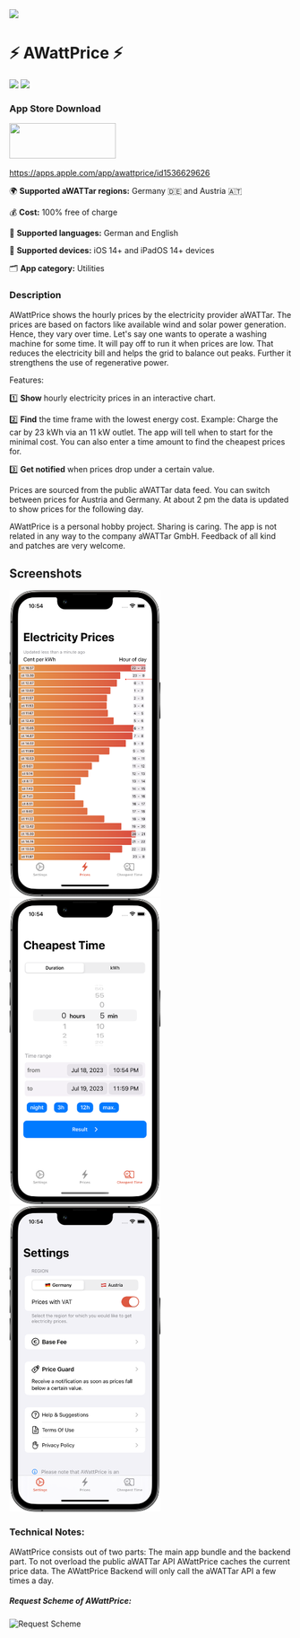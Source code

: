 <div>
	<img src="https://github.com/sp4c38/AWattPrice/blob/master/App%20Icon/AppIconDesign2.png?raw=true" width=100>
	<h1>⚡️ AWattPrice ⚡️</div>
</div>

<img src="https://img.shields.io/github/last-commit/sp4c38/AWattPrice?label=last%20modified" />
<img src="https://img.shields.io/tokei/lines/github/sp4c38/AWattPrice?label=total%20lines%20of%20code" />

### App Store Download
<a href="https://apps.apple.com/app/awattprice/id1536629626"><img src="https://raw.githubusercontent.com/sp4c38/AWattPrice/master/readme_assets/download_button.png" width=190 height=63></img></a>  <a style="color:blue;" href="https://apps.apple.com/app/awattprice/id1536629626" target="_blank">

https://apps.apple.com/app/awattprice/id1536629626</a>

🌍 <b>Supported aWATTar regions:</b> Germany 🇩🇪 and Austria 🇦🇹

💰 <b> Cost:</b> 100% free of charge

💬 <b>Supported languages:</b> German and English

📱 <b>Supported devices:</b> iOS 14+ and iPadOS 14+ devices

🗂 <b>App category:</b> Utilities

### Description

AWattPrice shows the hourly prices by the electricity provider aWATTar. The prices are based on factors like available wind and
solar power generation. Hence, they vary over time. Let's say one wants to operate a washing machine for some time. It will pay
off to run it when prices are low. That reduces the electricity bill and helps the grid to balance out peaks. Further it strengthens
the use of regenerative power.

Features:

1️⃣ <b>Show</b> hourly electricity prices in an interactive chart.

2️⃣ <b>Find</b> the time frame with the lowest energy cost. Example: Charge the car by 23 kWh via an 11 kW outlet. The app will tell when to start for the minimal cost. You can also enter a time amount to find the cheapest prices for.

3️⃣ <b>Get notified</b> when prices drop under a certain value.

Prices are sourced from the public aWATTar data feed. You can
switch between prices for Austria and Germany. At about 2 pm the data is updated to show prices for the following day.

AWattPrice is a personal hobby project. Sharing is caring. The app is not related in any way to the company aWATTar GmbH.
Feedback of all kind and patches are very welcome.

## Screenshots
<div>
	<img src="https://github.com/sp4c38/AWattPrice/blob/master/readme_assets/screenshots/1_screenshot.png?raw=true" width=270>
	<img src="https://github.com/sp4c38/AWattPrice/blob/master/readme_assets/screenshots/2_screenshot.png?raw=true" width=270>
	<img src="https://github.com/sp4c38/AWattPrice/blob/master/readme_assets/screenshots/3_screenshot.png?raw=true" width=270>
</div>

### Technical Notes:
AWattPrice consists out of two parts: The main app bundle and the backend part.
To not overload the public aWATTar API AWattPrice caches the current price data. The AWattPrice Backend will only call the aWATTar API a few times a day.

##### Request Scheme of AWattPrice:
![Request Scheme](https://github.com/sp4c38/AWattPrice/blob/master/readme_assets/request_scheme.png)
